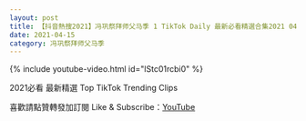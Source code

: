 ```yaml
---
layout: post
title: 【抖音熱搜2021】冯巩祭拜师父马季 1 TikTok Daily 最新必看精選合集2021 04 15
date: 2021-04-15
category: 冯巩祭拜师父马季
---
```


{% include youtube-video.html id="lStc01rcbi0" %}

2021必看 最新精選 Top TikTok Trending Clips

喜歡請點贊轉發加訂閱 Like & Subscribe：[YouTube](https://www.youtube.com/channel/UCAoR7VcanIPd04uEq_GIylA/videos)

